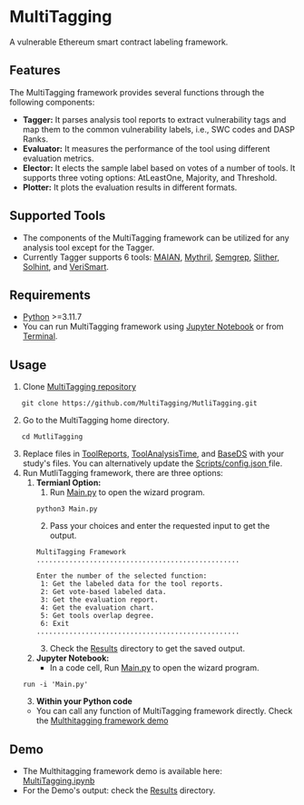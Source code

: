 # MultiTagging
A vulnerable Ethereum smart contract labeling framework.
## Features
The MultiTagging framework provides several functions through the following components:
*  **Tagger:** It parses analysis tool reports to extract vulnerability tags and map them to the common vulnerability labels, i.e., SWC codes and DASP Ranks.
*  **Evaluator:** It measures the performance of the tool using different evaluation metrics.
*  **Elector:** It elects the sample label based on votes of a number of tools. It supports three voting options: AtLeastOne, Majority, and Threshold.
*  **Plotter:** It plots the evaluation results in different formats.
## Supported Tools
* The components of the MultiTagging framework can be utilized for any analysis tool except for the Tagger.
* Currently Tagger supports 6 tools: <A Href="https://github.com/smartbugs/MAIAN">MAIAN</A>, <A Href="https://github.com/Consensys/mythril">Mythril</A>, <A Href="https://github.com/Decurity/semgrep-smart-contracts">Semgrep</A>, <A Href="https://github.com/crytic/slither">Slither</A>, <A Href="https://github.com/protofire/solhint">Solhint</A>, and <A Href="https://github.com/kupl/VeriSmart-public">VeriSmart</A>.
## Requirements
*  <A Href="https://www.python.org/">Python</A> >=3.11.7
*  You can run MultiTagging framework using <A Href="https://jupyter.org/"> Jupyter Notebook</A> or from <A Href="https://support.apple.com/en-sa/guide/terminal/apd5265185d-f365-44cb-8b09-71a064a42125/mac">Terminal</A>.
## Usage
1.   Clone <A Href="https://github.com/shikahJS/MultiTagging/tree/main"> MultiTagging repository </A>
   ```
      git clone https://github.com/MultiTagging/MutliTagging.git
   ```
2.   Go to the MultiTagging home directory.
   ```
      cd MutliTagging
   ```
3.   Replace files in <A Href="https://github.com/shikahJS/MultiTagging/tree/main/ToolReports">ToolReports</A>, <A Href="https://github.com/shikahJS/MultiTagging/tree/main/ToolAnalysisTime">ToolAnalysisTime</A>, and <A Href="https://github.com/shikahJS/MultiTagging/tree/main/BaseDS">BaseDS</A> with your study's files. You can alternatively update the <A Href="https://github.com/shikahJS/MultiTagging/blob/main/Scripts/config.json"> Scripts/config.json </A> file.
4.   Run MutliTagging framework, there are three options:
      1. **Termianl Option:**
         1.   Run <A Href="https://github.com/shikahJS/MultiTagging/blob/main/Main.py">Main.py</A> to open the wizard program. 
         ```
         python3 Main.py
         ```
         2.   Pass your choices and enter the requested input to get the output.
         ```
         MultiTagging Framework
         ..................................................
         
         Enter the number of the selected function:
          1: Get the labeled data for the tool reports.
          2: Get vote-based labeled data. 
          3: Get the evaluation report.
          4: Get the evaluation chart.
          5: Get tools overlap degree.
          6: Exit
         ..................................................
         ```
         3.   Check the <A Href="https://github.com/shikahJS/MultiTagging/tree/06153cf181ad723e61420d5480c5f319ef4aaafe/Results">Results</A> directory to get the saved output.
      2. **Jupyter Notebook:**
         * In a code cell, Run <A Href="https://github.com/shikahJS/MultiTagging/blob/main/Main.py">Main.py</A> to open the wizard program. 
      ```
      run -i 'Main.py'
      ```
      3. **Within your Python code**
        *   You can call any function of MultiTagging framework directly. Check the <A Href="https://github.com/shikahJS/MultiTagging/blob/main/MultiTagging.ipynb">Multhitagging framework demo</A>
## Demo
*  The Multhitagging framework demo is available here: <A Href="https://github.com/shikahJS/MultiTagging/blob/main/MultiTagging.ipynb">MultiTagging.ipynb</A>
*  For the Demo's output: check the <A Href="https://github.com/shikahJS/MultiTagging/tree/06153cf181ad723e61420d5480c5f319ef4aaafe/Results">Results</A> directory.
